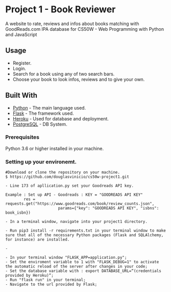 # Project 1 - Book Reviewer 

A website to rate, reviews and infos about books matching with GoodReads.com IPA database for 
CS50W - Web Programming with Python and JavaScript

## Usage

- Register. 
- Login. 
- Search for a book using any of two search bars.
- Choose your book to look infos, reviews and to give your own. 

## Built With

* [Python](https://docs.python.org/3/) - The main language used.
* [Flask](https://flask.palletsprojects.com/en/1.1.x/) - The framework used. 
* [Heroku](https://dashboard.heroku.com/login) - Used for database and deployment.
* [PostgreSQL](https://www.postgresql.org/docs/) - DB System.


### Prerequisites

Python 3.6 or higher installed in your machine. 


### Setting up your environemt. 

```
#Download or clone the repository on your machine. 
$ https://github.com/douglasvinicio/cs50w-project1.git

- Line 173 of apllication.py set your Goodreads API key.

Example : Set up API - Goodreads : KEY = "GOODREADS API KEY"
        res = requests.get("https://www.goodreads.com/book/review_counts.json",
                       params={"key": "GOODREADS API KEY", "isbns": book_isbn})

- In a terminal window, navigate into your project1 directory.

- Run pip3 install -r requirements.txt in your terminal window to make sure that all of the necessary Python packages (Flask and SQLAlchemy, for instance) are installed.

- 

- In your terminal window "FLASK_APP=application.py"; 
- Set the enviroment variable to 1 with "FLASK_DEBUG=1" to activate the automatic reload of the server after changes in your code;
- Set the database variable with : export DATABASE_URL=“(credentials provided by Heroku)“;
- Run "flask run" in your terminal;
- Navigate to the url provided by Flask;
```

